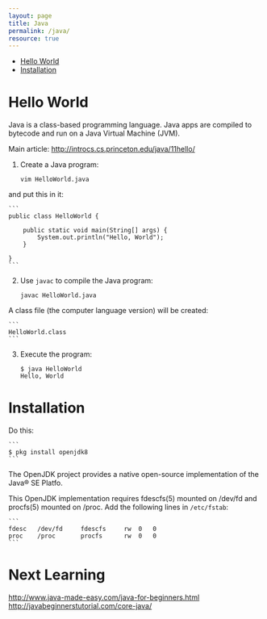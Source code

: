 ```yaml
---
layout: page
title: Java
permalink: /java/
resource: true
---
```


* [Hello World](#hello-world)
* [Installation](#installation)

# Hello World

Java is a class-based programming language. Java apps are compiled to bytecode and run on a Java Virtual Machine (JVM).

Main article: http://introcs.cs.princeton.edu/java/11hello/

1. Create a Java program:

	```
	vim HelloWorld.java
	```

and put this in it:

	```
	public class HelloWorld {

	    public static void main(String[] args) {
	        System.out.println("Hello, World");
	    }

	}
	```
2. Use `javac` to compile the Java program:

	```
	javac HelloWorld.java
	```

A class file (the computer language version) will be created:

	```
	HelloWorld.class
	```

3. Execute the program:

	```
	$ java HelloWorld
	Hello, World
	```


# Installation

Do this:

	```
	$ pkg install openjdk8
	```

The OpenJDK project provides a native open-source implementation of the Java® SE Platfo.

This OpenJDK implementation requires fdescfs(5) mounted on /dev/fd and
procfs(5) mounted on /proc. Add the following lines in `/etc/fstab`:

	```
	fdesc	/dev/fd		fdescfs		rw	0	0
	proc	/proc		procfs		rw	0	0
	```

# Next Learning

http://www.java-made-easy.com/java-for-beginners.html
http://javabeginnerstutorial.com/core-java/